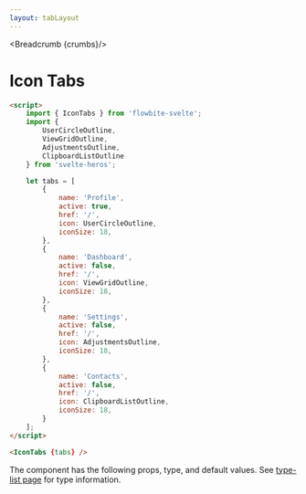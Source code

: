 ```yaml
---
layout: tabLayout
---
```


<script>
	import Htwo from '../utils/Htwo.svelte'
  import ExampleDiv from '../utils/ExampleDiv.svelte'
	import { IconTabs, Table, TableDefaultRow, Breadcrumb } from '$lib/index';
	import {
		UserCircleOutline,
		ViewGridOutline,
		AdjustmentsOutline,
		ClipboardListOutline
	} from 'svelte-heros';
	import componentProps from '../props/IconTabs.json'
  // Props table
  let items = componentProps.props
	let propHeader = ['Name', 'Type', 'Default']
	
	let divClass='w-full relative overflow-x-auto shadow-md sm:rounded-lg py-4'
let theadClass ='text-xs text-gray-700 uppercase bg-gray-50 dark:bg-gray-700 dark:text-white'

	let tabs = [
		{
			name: 'Profile',
			active: true,
			href: '/',
			icon: UserCircleOutline,
			iconSize: 18,
		},
		{
			name: 'Dashboard',
			active: false,
			href: '/',
			icon: ViewGridOutline,
			iconSize: 18,
		},
		{
			name: 'Settings',
			active: false,
			href: '/',
			icon: AdjustmentsOutline,
			iconSize: 18,
		},
		{
			name: 'Contacts',
			active: false,
			href: '/',
			icon: ClipboardListOutline,
			iconSize: 18,
		}
	];

  let crumbs = [
    {
      label:'Home',
      href:'/'
    },
    {
      label:'Tabs',
      href:'/tabs/'
    },
    {
      label:'Icon tabs',
      href:'/tabs/icon-tabs'
    },
  ]
</script>

<Breadcrumb {crumbs}/>


<h1 class="text-3xl w-full dark:text-white py-8">Icon Tabs</h1>

<Htwo label="Examples" />

<ExampleDiv>
	<IconTabs {tabs} />
</ExampleDiv>

```html
<script>
	import { IconTabs } from 'flowbite-svelte';
	import {
		UserCircleOutline,
		ViewGridOutline,
		AdjustmentsOutline,
		ClipboardListOutline
	} from 'svelte-heros';

	let tabs = [
		{
			name: 'Profile',
			active: true,
			href: '/',
			icon: UserCircleOutline,
			iconSize: 18,
		},
		{
			name: 'Dashboard',
			active: false,
			href: '/',
			icon: ViewGridOutline,
			iconSize: 18,
		},
		{
			name: 'Settings',
			active: false,
			href: '/',
			icon: AdjustmentsOutline,
			iconSize: 18,
		},
		{
			name: 'Contacts',
			active: false,
			href: '/',
			icon: ClipboardListOutline,
			iconSize: 18,
		}
	];
</script>

<IconTabs {tabs} />
```

<Htwo label="Props" />

<p>The component has the following props, type, and default values. See <a href="/types">type-list page</a> for type information.</p>

<Table header={propHeader} {divClass} {theadClass}>
  <TableDefaultRow {items} rowState='hover' />
</Table>